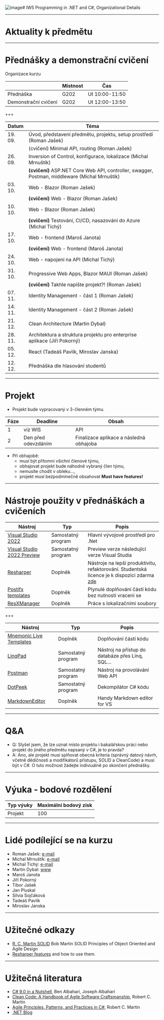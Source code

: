 ![image](https://github.com/nesfit/IW5/assets/5084180/b344c9d5-e56b-47f7-8ef2-188d7b74d8ae)# IW5 Programming in .NET and C#, Organizational Details

---
# Aktuality k předmětu
 
--- 
# Přednášky a demonstrační cvičení

Organizace kurzu

|                      |    Místnost |            Čas |
| -                    | -           | -              |
| Přednáška            | G202        | Ut 10:00-11:50 |
| Demonstrační cvičení | G202        | Ut 12:00-13:50 |

+++

| Datum   | Téma |
| -       | -    |
| 19. 09. | Úvod, představení předmětu, projektu, setup prostředí (Roman Jašek) |
|         | (cvičení) Minimal API, routing (Roman Jašek) |
| 26. 09. | Inversion of Control, konfigurace, lokalizace (Michal Mrnuštík) |
|         | **(cvičení)** ASP&#46;NET Core Web API, controller, swagger, Postman, middleware (Michal Mrnuštík) |
| 03. 10. | Web - Blazor (Roman Jašek)  |
|         | **(cvičení)** Web - Blazor (Roman Jašek) |
| 10. 10. |  Web - Blazor (Roman Jašek) |
|         | **(cvičení)** Testování, CI/CD, nasazování do Azure (Michal Tichý) |
| 17. 10. | Web - frontend (Maroš Janota) |
|         | **(cvičení)** Web - frontend (Maroš Janota) |
| 24. 10. | Web - napojení na API (Michal Tichý) |
| 31. 10. | Progressive Web Apps, Blazor MAUI (Roman Jašek) |
|         | **(cvičení)** Takhle napište projekt?! (Roman Jašek) |
| 07. 11. | Identity Management - část 1 (Roman Jašek) |
| 14. 11. | Identity Management - část 2 (Roman Jašek) |
| 21. 12. | Clean Architecture (Martin Dybal)  |
| 28. 11. | Architektura a struktura projektu pro enterprise aplikace (Jiří Pokorný) |
| 05. 12. | React (Tadeáš Pavlík, Miroslav Janska) |
| 12. 12. | Přednáška dle hlasování studentů |

--- 

# Projekt
* Projekt bude vypracovaný v 3-členném týmu. 

| Fáze |               Deadline |                                   Obsah |
| ---- |------------------------| --------------------------------------- |
| 1    |                viz WIS | API                                     |
| 2    |    Den před odevzdáním | Finalizace aplikace a následná obhajoba |

* Při obhajobě:
  * musí být přítomni všichni členové týmu,
  * obhajovat projekt bude náhodně vybraný člen týmu,
  * nemusíte chodit v obleku...,
  * projekt musí bezpodmínečně obsahovat **Must have features!**

--- 
# Nástroje použity v přednáškách a cvičeních

| Nástroj  |  Typ   | Popis |
| -------- |  ------| -------|
|[Visual Studio 2022](https://aka.ms/devtoolsforteaching)| Samostatný program | Hlavní vývojové prostředí pro .Net |
|[Visual Studio 2022 Preview](https://visualstudio.microsoft.com/vs/preview/)| Samostatný program | Preview verze následující verze Visual Studia |
|[Resharper](https://www.jetbrains.com/resharper/) | Doplněk | Nástroje na lepší produktivitu, refaktorování. Studentská licence je k dispozici zdarma [zde](https://www.jetbrains.com/student/) |
|[Postifx templates](https://github.com/controlflow/resharper-postfix) | Doplněk | Plynulé doplňování částí kódu bez nutnosti vracení se |
|[ResXManager](https://github.com/dotnet/ResXResourceManager) | Doplněk | Práce s lokalizačními soubory |

+++

| Nástroj  |  Typ   | Popis |
| -------- |  ------| -------|
|[Mnemonic Live Templates](https://github.com/JetBrains/mnemonics) | Doplněk | Doplňování částí kódu |
|[LinqPad](http://www.linqpad.net/) | Samostatný program  | Nástroj na přístup do databáze přes Linq, SQL… |
|[Postman](https://www.postman.com/) | Samostatný program  | Nástroj na provolávání Web API |
|[DotPeek](https://www.jetbrains.com/decompiler/) | Samostatný program  | Dekompilátor C# kódu |
|[MarkdownEditor](https://marketplace.visualstudio.com/items?itemName=MadsKristensen.MarkdownEditor)| Doplněk| Handy Markdown editor for VS |

--- 
# Q&A

* Q: Slyšel jsem, že lze uznat místo projektu i bakalářskou práci nebo projekt do jiného předmětu napsaný v C#, je to pravda?
* A: Ano, ale projekt musí splňovat obecná kriteria (správný datový návrh, včetně dědičnosti a modifikátorů přístupu, SOLID a CleanCode) a musí být v C#. O tuto možnost žádejte indiviuálně po skončení přednášky.

---
# Výuka - bodové rozdělení

|          Typ výuky |     Maximální bodový zisk |
| ------------------ | ------------------------- |
| Projekt            |                       100 |

--- 
# Lidé podílející se na kurzu
* Roman Jašek: [e-mail](mailto:roman.jasek@riganti.cz)
* Michal Mrnuštík: [e-mail](mailto:michal.mrnustik@outlook.com)
* Michal Tichý: [e-mail](mailto:edu@tichymichal.net)
* Martin Dybal: [www](https://www.dybal.it/)
* Maroš Janota
* Jiří Pokorný
* Tibor Jašek
* Jan Pluskal
* Silvia Sojčáková
* Tadeáš Pavlík
* Miroslav Janska

--- 
# Užitečné odkazy
* [R. C. Martin SOLID](https://youtu.be/TMuno5RZNeE?t=757) Bob Martin SOLID Principles of Object Oriented and Agile Design 
* [Resharper features](https://www.jetbrains.com/resharper/features/) and how to use them.

--- 
# Užitečná literatura
* [C# 9.0 in a Nutshell](http://www.albahari.com/nutshell/), Ben Albahari, Joseph Albahari
* [Clean Code: A Handbook of Agile Software Craftsmanship](https://books.google.cz/books?id=hjEFCAAAQBAJ), Robert C. Martin
* [Agile Principles, Patterns, and Practices in C#](https://books.google.cz/books?id=hckt7v6g09oC), Robert C. Martin
* [.NET Blog](https://devblogs.microsoft.com/dotnet/)
